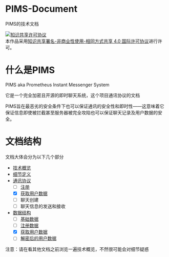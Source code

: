 # PIMS-Document
PIMS的技术文档

<a rel="license" href="http://creativecommons.org/licenses/by-nc-sa/4.0/"><img alt="知识共享许可协议" style="border-width:0" src="https://i.creativecommons.org/l/by-nc-sa/4.0/88x31.png" /></a><br />本作品采用<a rel="license" href="http://creativecommons.org/licenses/by-nc-sa/4.0/">知识共享署名-非商业性使用-相同方式共享 4.0 国际许可协议</a>进行许可。

# 什么是PIMS
PIMS aka Prometheus Instant Messenger System

它是一个完全加密且开源的即时聊天系统，这个项目通讯协议的文档

PIMS旨在最恶劣的安全条件下也可以保证通讯的安全性和即时性——这意味着它保证信息即使被拦截甚至服务器被完全攻陷也可以保证聊天记录及用户数据的安全。

# 文档结构
文档大体会分为以下几个部分

- [技术概览](overview.md)
- [细节定义](defines.md)
- [通讯协议](protocol)
    - [ ] [注册](protocol/create-user.md)
    - [x] [获取用户数据](protocol/get-user-data.md)
    - [ ] 聊天创建
    - [ ] 聊天信息的发送和接收
- [数据结构](struct)
    - [ ] [基础数据](struct/basic.md)
    - [ ] [注册数据](struct/register.md)
    - [x] [获取用户数据](struct/get-user-data.md)
    - [ ] [解密后的用户数据](struct/user-data-decrypted.md)

注意：请在看其他文档之前浏览一遍技术概览，不然很可能会对细节疑惑